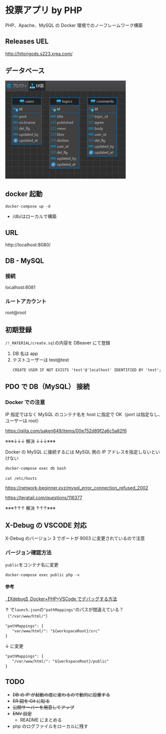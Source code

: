 # 投票アプリ by PHP

PHP、Apache、MySQL の Docker 環境でのノーフレームワーク構築

## Releases UEL

http://hitorigods.s223.xrea.com/

## データベース

![ER図](https://github.com/hitorigods/voting-app-php/blob/main/!_MATERIAL/db-er.png?raw=true)

## docker 起動

```
docker-compose up -d
```

- /db/はローカルで構築

## URL

http://localhost:8080/

## DB - MySQL

### 接続

localhost:8081

### ルートアカウント

root@root

## 初期登録

`/!_MATERIAL/create.sql`の内容を DBeaver にて登録

1. DB 名は app
1. テストユーザーは test@test
   ```
   CREATE USER IF NOT EXISTS 'test'@'localhost' IDENTIFIED BY 'test';
   ```

## PDO で DB（MySQL） 接続

### Docker での注意

IP 指定ではなく MySQL のコンテナ名を host に指定で OK（port は指定なし、ユーザーは root）

https://qiita.com/saken649/items/00e752d89f2a6c5a82f6

※※※↓↓↓ 解決 ↓↓↓※※※

Docker の MySQL に接続するには MySQL 側の IP アドレスを指定しないといけない

```
docker-compose exec db bash

cat /etc/hosts
```

https://network-beginner.xyz/mysql_error_connection_refused_2002

https://teratail.com/questions/116377

※※※↑↑↑ 解決 ↑↑↑※※※

## X-Debug の VSCODE 対応

X-Debug のバージョン 3 でポートが 9003 に変更されているので注意

### バージョン確認方法

`public`をコンテナ名に変更

```
docker-compose exec public php -v
```

#### 参考

[【Xdebug】Docker+PHP+VSCode でデバッグする方法](https://ichi-station.com/php-xdebug-vscode-docker/)

↑ で`launch.json`の`"pathMappings"`のパスが間違えている？（`"/var/www/html/"`）

```
"pathMappings": {
   "var/www/html/": "${workspaceRoot}/src"
}
```

↓ に変更

```
"pathMappings": {
   "/var/www/html/": "${workspaceRoot}/public"
}
```

## TODO

- ~~DB の IP が起動の度に変わるので動的に設置する~~
- ~~ER 図を Git に貼る~~
- ~~公開サーバーを用意してアップ~~
- ~~ENV 設定~~
  - README にまとめる
- php のログファイルをローカルに残す
